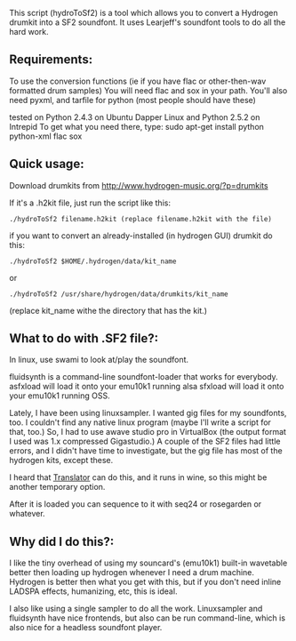 This script (hydroToSf2) is a tool which allows you to convert a
Hydrogen drumkit into a SF2 soundfont. It uses Learjeff's soundfont tools
to do all the hard work.

## Requirements: ##
To use the conversion functions (ie if you have flac or other-then-wav formatted drum samples)
You will need flac and sox in your path.
You'll also need pyxml, and tarfile for python (most people should have these)

tested on Python 2.4.3 on Ubuntu Dapper Linux and Python 2.5.2 on Intrepid
To get what you need there, type:
sudo apt-get install python python-xml flac sox

## Quick usage: ##

Download drumkits from http://www.hydrogen-music.org/?p=drumkits

If it's a .h2kit file, just run the script like this:
```
./hydroToSf2 filename.h2kit (replace filename.h2kit with the file)
```
if you want to convert an already-installed (in hydrogen GUI) drumkit do this:
```
./hydroToSf2 $HOME/.hydrogen/data/kit_name
```
or
```
./hydroToSf2 /usr/share/hydrogen/data/drumkits/kit_name
```
(replace kit\_name withe the directory that has the kit.)


## What to do with .SF2 file?: ##

In linux, use swami to look at/play the soundfont.

fluidsynth is a command-line soundfont-loader that works for everybody.
asfxload will load it onto your emu10k1 running alsa
sfxload will load it onto your emu10k1 running OSS.

Lately, I have been using linuxsampler.  I wanted gig files for my soundfonts, too.  I couldn't find any native linux program (maybe I'll write a script for that, too.) So, I had to use awave studio pro in VirtualBox (the output format I used was 1.x compressed Gigastudio.) A couple of the SF2 files had little errors, and I didn't have time to investigate, but the gig file has most of the hydrogen kits, except these.

I heard that [Translator](http://www.chickensys.com/downloads/translator_free.php) can do this, and it runs in wine, so this might be another temporary option.

After it is loaded you can sequence to it with seq24 or rosegarden
or whatever.

## Why did I do this?: ##
I like the tiny overhead of using my souncard's (emu10k1) built-in wavetable
better then loading up hydrogen whenever I need a drum machine. Hydrogen is
better then what you get with this, but if you don't need inline LADSPA effects, humanizing, etc, this is ideal.

I also like using a single sampler to do all the work. Linuxsampler and fluidsynth have nice frontends, but also can be run command-line, which is also nice for a headless soundfont player.
